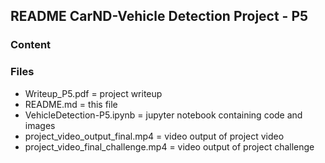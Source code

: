 ## README CarND-Vehicle Detection Project - P5

### Content

### Files

* Writeup_P5.pdf = project writeup
* README.md = this file
* VehicleDetection-P5.ipynb = jupyter notebook containing code and images
* project_video_output_final.mp4 = video output of  project video
* project_video_final_challenge.mp4 = video output of project challenge 

